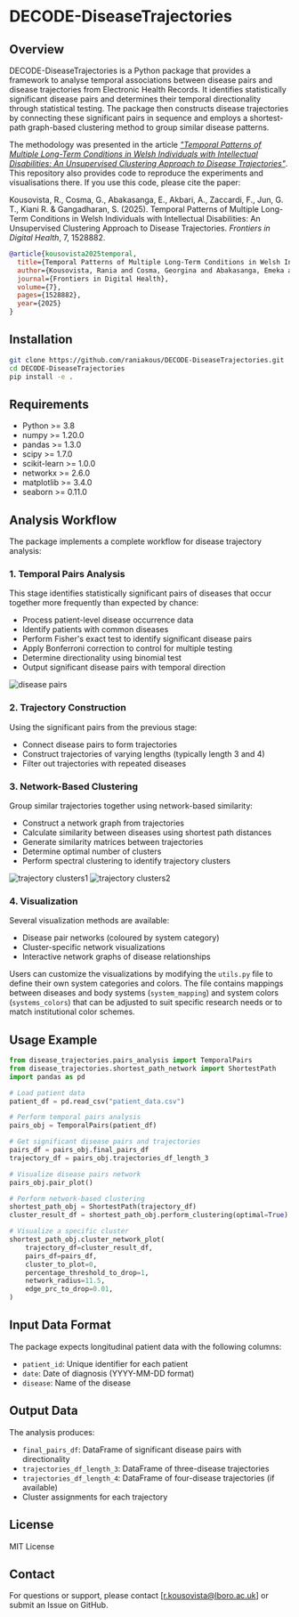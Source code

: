 # DECODE-DiseaseTrajectories

## Overview

DECODE-DiseaseTrajectories is a Python package that provides a framework to analyse temporal associations between disease pairs and disease trajectories from Electronic Health Records. It identifies statistically significant disease pairs and determines their temporal directionality through statistical testing. The package then constructs disease trajectories by connecting these significant pairs in sequence and employs a shortest-path graph-based clustering method to group similar disease patterns. 

The methodology was presented in the article [*"Temporal Patterns of Multiple Long-Term Conditions in Welsh Individuals with Intellectual Disabilities: An Unsupervised Clustering Approach to Disease Trajectories"*](https://www.frontiersin.org/journals/digital-health/articles/10.3389/fdgth.2025.1528882/abstract). This repository also provides code to reproduce the experiments and visualisations there. If you use this code, please cite the paper:

Kousovista, R., Cosma, G., Abakasanga, E., Akbari, A., Zaccardi, F., Jun, G. T., Kiani R. & Gangadharan, S. (2025). Temporal Patterns of Multiple Long-Term Conditions in Welsh Individuals with Intellectual Disabilities: An Unsupervised Clustering Approach to Disease Trajectories. *Frontiers in Digital Health*, 7, 1528882.

```bibtex
@article{kousovista2025temporal,
  title={Temporal Patterns of Multiple Long-Term Conditions in Welsh Individuals with Intellectual Disabilities: An Unsupervised Clustering Approach to Disease Trajectories},
  author={Kousovista, Rania and Cosma, Georgina and Abakasanga, Emeka and Akbari, Ashley and Zaccardi, Francesco and Jun, Gyuchan Thomas and Kiani, Reza and Gangadharan, Satheesh},
  journal={Frontiers in Digital Health},
  volume={7},
  pages={1528882},
  year={2025}
}
```

## Installation

```bash
git clone https://github.com/raniakous/DECODE-DiseaseTrajectories.git
cd DECODE-DiseaseTrajectories
pip install -e .
```

## Requirements

- Python >= 3.8
- numpy >= 1.20.0
- pandas >= 1.3.0
- scipy >= 1.7.0
- scikit-learn >= 1.0.0
- networkx >= 2.6.0
- matplotlib >= 3.4.0
- seaborn >= 0.11.0

## Analysis Workflow

The package implements a complete workflow for disease trajectory analysis:

### 1. Temporal Pairs Analysis

This stage identifies statistically significant pairs of diseases that occur together more frequently than expected by chance:

- Process patient-level disease occurrence data
- Identify patients with common diseases
- Perform Fisher's exact test to identify significant disease pairs
- Apply Bonferroni correction to control for multiple testing
- Determine directionality using binomial test
- Output significant disease pairs with temporal direction

![disease pairs](pairs.png)

### 2. Trajectory Construction

Using the significant pairs from the previous stage:

- Connect disease pairs to form trajectories
- Construct trajectories of varying lengths (typically length 3 and 4)
- Filter out trajectories with repeated diseases

### 3. Network-Based Clustering

Group similar trajectories together using network-based similarity:

- Construct a network graph from trajectories
- Calculate similarity between diseases using shortest path distances
- Generate similarity matrices between trajectories
- Determine optimal number of clusters
- Perform spectral clustering to identify trajectory clusters


![trajectory clusters1](males.png)
![trajectory clusters2](females.png)

### 4. Visualization

Several visualization methods are available:

- Disease pair networks (coloured by system category)
- Cluster-specific network visualizations
- Interactive network graphs of disease relationships

Users can customize the visualizations by modifying the `utils.py` file to define their own system categories and colors. The file contains mappings between diseases and body systems (`system_mapping`) and system colors (`systems_colors`) that can be adjusted to suit specific research needs or to match institutional color schemes.

## Usage Example

```python
from disease_trajectories.pairs_analysis import TemporalPairs
from disease_trajectories.shortest_path_network import ShortestPath
import pandas as pd

# Load patient data
patient_df = pd.read_csv("patient_data.csv")

# Perform temporal pairs analysis
pairs_obj = TemporalPairs(patient_df)

# Get significant disease pairs and trajectories
pairs_df = pairs_obj.final_pairs_df
trajectory_df = pairs_obj.trajectories_df_length_3

# Visualize disease pairs network
pairs_obj.pair_plot()

# Perform network-based clustering
shortest_path_obj = ShortestPath(trajectory_df)
cluster_result_df = shortest_path_obj.perform_clustering(optimal=True)

# Visualize a specific cluster
shortest_path_obj.cluster_network_plot(
    trajectory_df=cluster_result_df,
    pairs_df=pairs_df,
    cluster_to_plot=0,
    percentage_threshold_to_drop=1,
    network_radius=11.5,
    edge_prc_to_drop=0.01,
)
```

## Input Data Format

The package expects longitudinal patient data with the following columns:

- `patient_id`: Unique identifier for each patient
- `date`: Date of diagnosis (YYYY-MM-DD format)
- `disease`: Name of the disease

## Output Data

The analysis produces:

- `final_pairs_df`: DataFrame of significant disease pairs with directionality
- `trajectories_df_length_3`: DataFrame of three-disease trajectories
- `trajectories_df_length_4`: DataFrame of four-disease trajectories (if available)
- Cluster assignments for each trajectory

## License

MIT License

## Contact

For questions or support, please contact [r.kousovista@lboro.ac.uk] or submit an Issue on GitHub.
